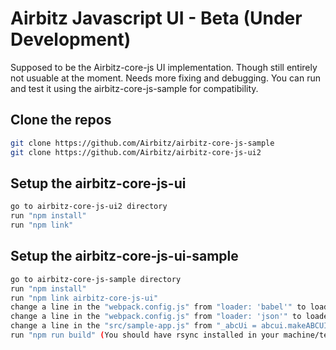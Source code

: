 # Airbitz Javascript UI - Beta (Under Development)

Supposed to be the Airbitz-core-js UI implementation. Though still entirely not usuable at the moment. Needs more fixing and debugging. You can run and test it using the airbitz-core-js-sample for compatibility.

## Clone the repos
```sh
git clone https://github.com/Airbitz/airbitz-core-js-sample
git clone https://github.com/Airbitz/airbitz-core-js-ui2
```

## Setup the airbitz-core-js-ui
```sh
go to airbitz-core-js-ui2 directory
run "npm install"
run "npm link"
```

## Setup the airbitz-core-js-ui-sample
```sh
go to airbitz-core-js-sample directory
run "npm install"
run "npm link airbitz-core-js-ui"
change a line in the "webpack.config.js" from "loader: 'babel'" to loader: 'babel-loader'
change a line in the "webpack.config.js" from "loader: 'json'" to loader: 'json-loader'
change a line in the "src/sample-app.js" from "_abcUi = abcui.makeABCUIContext({" to loader: '_abcUi = abcui.abcui.makeABCUIContext({' (This is a compile bug in the airbitz-core-js-ui that needs to be fix later)
run "npm run build" (You should have rsync installed in your machine/terminal)
```